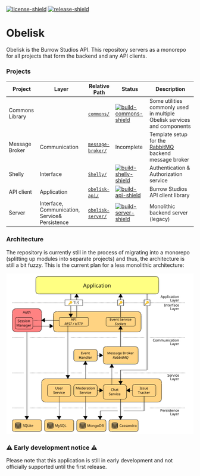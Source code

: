 [license]: LICENSE
[license-shield]: https://img.shields.io/badge/License-MIT-yellow.svg
[release]: https://github.com/BurrowStudios/Obelisk/releases
[release-shield]: https://img.shields.io/github/release/BurrowStudios/Obelisk.svg

[![license-shield][]][license]
[![release-shield][]][release]

# Obelisk

Obelisk is the Burrow Studios API. This repository servers as a monorepo for all projects that form the backend and any
API clients.

### Projects

[build-commons]: https://github.com/BurrowStudios/Obelisk/actions/workflows/build-common.yaml
[build-commons-shield]: https://img.shields.io/github/actions/workflow/status/BurrowStudios/Obelisk/build-common.yaml
[build-shelly]: https://github.com/BurrowStudios/Obelisk/actions/workflows/build-shelly.yaml
[build-shelly-shield]: https://img.shields.io/github/actions/workflow/status/BurrowStudios/Obelisk/build-shelly.yaml
[build-api]: https://github.com/BurrowStudios/Obelisk/actions/workflows/build-api.yaml
[build-api-shield]: https://img.shields.io/github/actions/workflow/status/BurrowStudios/Obelisk/build-api.yaml
[build-server]: https://github.com/BurrowStudios/Obelisk/actions/workflows/build-server.yaml
[build-server-shield]: https://img.shields.io/github/actions/workflow/status/BurrowStudios/Obelisk/build-server.yaml

| Project         | Layer                                          | Relative Path                       | Status                                     | Description                                                                         |
|-----------------|------------------------------------------------|-------------------------------------|--------------------------------------------|-------------------------------------------------------------------------------------|
| Commons Library |                                                | [`commons/`](commons)               | [![build-commons-shield][]][build-commons] | Some utilities commonly used in multiple Obelisk services and components            |
| Message Broker  | Communication                                  | [`message-broker/`](message-broker) | Incomplete                                 | Template setup for the [RabbitMQ](https://www.rabbitmq.com/) backend message broker |
| Shelly          | Interface                                      | [`Shelly/`](Shelly)                 | [![build-shelly-shield][]][build-shelly]   | Authentication & Authorization service                                              |
| API client      | Application                                    | [`obelisk-api/`](obelisk-api)       | [![build-api-shield][]][build-api]         | Burrow Studios API client library                                                   |
| Server          | Interface, Communication, Service& Persistence | [`obelisk-server/`](obelisk-server) | [![build-server-shield][]][build-server]   | Monolithic backend server (legacy)                                                  |

### Architecture

The repository is currently still in the process of migrating into a monorepo (splitting up modules into separate
projects) and thus, the architecture is still a bit fuzzy. This is the current plan for a less monolithic architecture:

![](res/architecture.png)

### ⚠️ Early development notice ⚠️

Please note that this application is still in early development and not officially supported until the first release.
